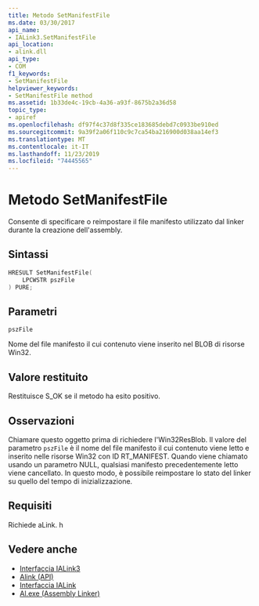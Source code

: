 ```yaml
---
title: Metodo SetManifestFile
ms.date: 03/30/2017
api_name:
- IALink3.SetManifestFile
api_location:
- alink.dll
api_type:
- COM
f1_keywords:
- SetManifestFile
helpviewer_keywords:
- SetManifestFile method
ms.assetid: 1b33de4c-19cb-4a36-a93f-8675b2a36d58
topic_type:
- apiref
ms.openlocfilehash: df97f4c37d8f335ce183685debd7c0933be910ed
ms.sourcegitcommit: 9a39f2a06f110c9c7ca54ba216900d038aa14ef3
ms.translationtype: MT
ms.contentlocale: it-IT
ms.lasthandoff: 11/23/2019
ms.locfileid: "74445565"
---
```

# <a name="setmanifestfile-method"></a>Metodo SetManifestFile
Consente di specificare o reimpostare il file manifesto utilizzato dal linker durante la creazione dell'assembly.  
  
## <a name="syntax"></a>Sintassi  
  
```cpp  
HRESULT SetManifestFile(  
    LPCWSTR pszFile  
) PURE;  
```  
  
## <a name="parameters"></a>Parametri  
 `pszFile`  
  
 Nome del file manifesto il cui contenuto viene inserito nel BLOB di risorse Win32.  
  
## <a name="return-value"></a>Valore restituito  
 Restituisce S_OK se il metodo ha esito positivo.  
  
## <a name="remarks"></a>Osservazioni  
 Chiamare questo oggetto prima di richiedere l'Win32ResBlob. Il valore del parametro `pszFile` è il nome del file manifesto il cui contenuto viene letto e inserito nelle risorse Win32 con ID RT_MANIFEST. Quando viene chiamato usando un parametro NULL, qualsiasi manifesto precedentemente letto viene cancellato. In questo modo, è possibile reimpostare lo stato del linker su quello del tempo di inizializzazione.  
  
## <a name="requirements"></a>Requisiti  
 Richiede aLink. h  
  
## <a name="see-also"></a>Vedere anche

- [Interfaccia IALink3](ialink3-interface.md)
- [Alink (API)](index.md)
- [Interfaccia IALink](ialink-interface.md)
- [Al.exe (Assembly Linker)](../../tools/al-exe-assembly-linker.md)
